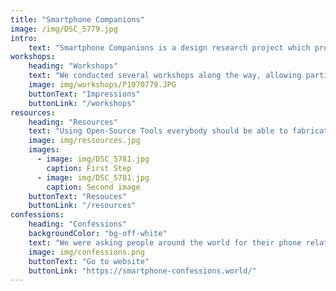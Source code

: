 ```yaml
---
title: "Smartphone Companions"
image: /img/DSC_5779.jpg
intro:
    text: "Smartphone Companions is a design research project which proposes to explore new forms of interaction with the data flows passing through our smartphone, questioning the status of total object that this device has acquired."
workshops:
    heading: "Workshops"
    text: "We conducted several workshops along the way, allowing participants to create companions for their own need. If you are interested in getting a workshop yourself please contact us!"
    image: img/workshops/P1070779.JPG
    buttonText: "Impressions"
    buttonLink: "/workshops"
resources:
    heading: "Resources"
    text: "Using Open-Source Tools everybody should be able to fabricate their own companion. Here an insight in the tools we used and resources to fabricate your own"
    image: img/ressources.jpg
    images:
      - image: img/DSC_5781.jpg
        caption: First Step
      - image: img/DSC_5781.jpg
        caption: Second image
    buttonText: "Resouces"
    buttonLink: "/resources"
confessions:
    heading: "Confessions"
    backgroundColor: "bg-off-white"
    text: "We were asking people around the world for their phone related confessions. Have a look and make yours"
    image: img/confessions.png
    buttonText: "Go to website"
    buttonLink: "https://smartphone-confessions.world/"
---
```

